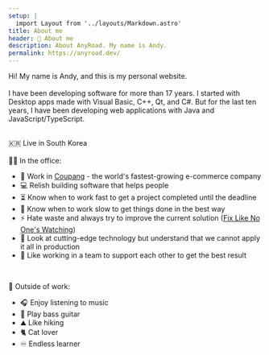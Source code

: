 ```yaml
---
setup: |
  import Layout from '../layouts/Markdown.astro'
title: About me
header: 🤝 About me
description: About AnyRoad. My name is Andy.
permalink: https://anyroad.dev/
---
```


Hi! My name is Andy, and this is my personal website.
<br/>
<br/>
I have been developing software for more than 17 years. I started with Desktop apps made with Visual Basic, C++, Qt, and C#. But for the last ten years, I have been developing web applications with Java and JavaScript/TypeScript.
<br/>
<br/>

🇰🇷 Live in South Korea
<br/>
<br/>
👨‍💻 In the office:

- 🚀 Work in [Coupang](https://www.coupang.jobs/en/why-coupang/) - the world's fastest-growing e-commerce company
- 💻 Relish building software that helps people
- ⏳ Know when to work fast to get a project completed until the deadline
- 💪 Know when to work slow to get things done in the best way
- ⚡ Hate waste and always try to improve the current solution ([Fix Like No One's Watching](https://overreacted.io/fix-like-no-ones-watching/))
- 👀 Look at cutting-edge technology but understand that we cannot apply it all in production
- 💭 Like working in a team to support each other to get the best result

<br/>

🎉 Outside of work:

- 🎧 Enjoy listening to music
- 🎸 Play bass guitar
- ⛰ Like hiking
- 🐈 Cat lover
- ♾ Endless learner
